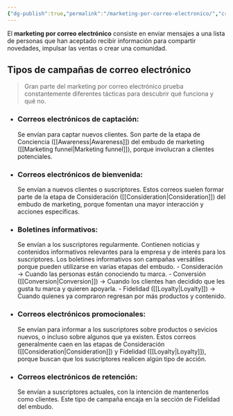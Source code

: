 ```yaml
---
{"dg-publish":true,"permalink":"/marketing-por-correo-electronico/","created":"2024-03-14T00:06:17.400+01:00","updated":"2024-05-01T00:11:27.000+02:00"}
---
```


El **marketing por correo electrónico** consiste en enviar mensajes a una lista de personas que han aceptado recibir información para compartir novedades, impulsar las ventas o crear una comunidad.
## Tipos de campañas de correo electrónico
> Gran parte del marketing por correo electrónico prueba constantemente diferentes tácticas para descubrir qué funciona y qué no.

- ### Correos electrónicos de captación:
	Se envían para captar nuevos clientes. Son parte de la etapa de Conciencia ([[Awareness\|Awareness]]) del embudo de marketing ([[Marketing funnel\|Marketing funnel]]), porque involucran a clientes potenciales.
- ### Correos electrónicos de bienvenida:
	Se envían a nuevos clientes o suscriptores. Estos correos suelen formar parte de la etapa de Consideración ([[Consideration\|Consideration]]) del embudo de marketing, porque fomentan una mayor interacción y acciones específicas.
- ### Boletines informativos:
	Se envían a los suscriptores regularmente. Contienen noticias y contenidos informativos relevantes para la empresa y de interés para los suscriptores. Los boletines informativos son campañas versátiles porque pueden utilizarse en varias etapas del embudo.
		- Consideración -> Cuando las personas están conociendo tu marca.
		- Conversión ([[Conversion\|Conversion]]) -> Cuando los clientes han decidido que les gusta tu marca y quieren apoyarla.
		- Fidelidad ([[Loyalty\|Loyalty]]) -> Cuando quienes ya compraron regresan por más productos y contenido.
- ### Correos electrónicos promocionales:
	Se envían para informar a los suscriptores sobre productos o sevicios nuevos, o incluso sobre algunos que ya existen. Estos correos generalmente caen en las etapas de Consideración ([[Consideration\|Consideration]]) y Fidelidad ([[Loyalty\|Loyalty]]), porque buscan que los suscriptores realicen algún tipo de acción.
- ### Correos electrónicos de retención:
	Se envían a suscriptores actuales, con la intención de mantenerlos como clientes. Este tipo de campaña encaja en la sección de Fidelidad del embudo.